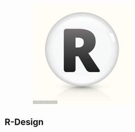 <p align="center">
    <img width="320" src="https://github.com/GankLun/R-Design/blob/master/logo.jpg">
</p>

# R-Design
